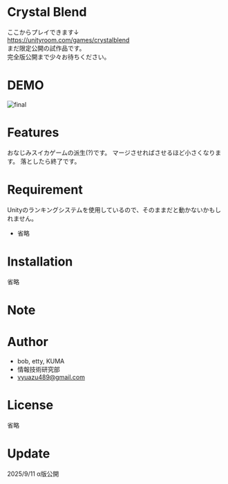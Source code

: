 # Crystal Blend

ここからプレイできます↓  
https://unityroom.com/games/crystalblend  
まだ限定公開の試作品です。  
完全版公開まで少々お待ちください。  
 
# DEMO
  
 ![final](https://github.com/user-attachments/assets/917b294d-455b-4ab0-acb8-c5a43e5df0d3)

 
# Features
 
おなじみスイカゲームの派生(?)です。
マージさせればさせるほど小さくなります。
落としたら終了です。
 
# Requirement
 
Unityのランキングシステムを使用しているので、そのままだと動かないかもしれません。
 
* 省略
 
# Installation
 
省略
 
# Note
 
 
# Author
 
 
* bob, etty, KUMA
* 情報技術研究部
* vyuazu489@gmail.com
 
# License
省略

# Update

  2025/9/11 α版公開
